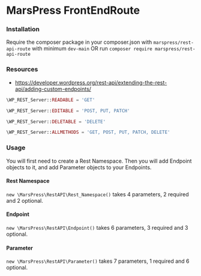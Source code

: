 # MarsPress FrontEndRoute
### Installation
Require the composer package in your composer.json with `marspress/rest-api-route` with minimum `dev-main` OR run `composer require marspress/rest-api-route`

### Resources
* https://developer.wordpress.org/rest-api/extending-the-rest-api/adding-custom-endpoints/
```PHP
\WP_REST_Server::READABLE = 'GET'

\WP_REST_Server::EDITABLE = 'POST, PUT, PATCH'

\WP_REST_Server::DELETABLE = 'DELETE'

\WP_REST_Server::ALLMETHODS = 'GET, POST, PUT, PATCH, DELETE'
```

### Usage
You will first need to create a Rest Namespace. Then you will add Endpoint objects to it, and add Parameter objects to your Endpoints.

#### Rest Namespace
`new \MarsPress\RestAPI\Rest_Namespace()` takes 4 parameters, 2 required and 2 optional.

#### Endpoint
`new \MarsPress\RestAPI\Endpoint()` takes 6 parameters, 3 required and 3 optional.

#### Parameter
`new \MarsPress\RestAPI\Parameter()` takes 7 parameters, 1 required and 6 optional.